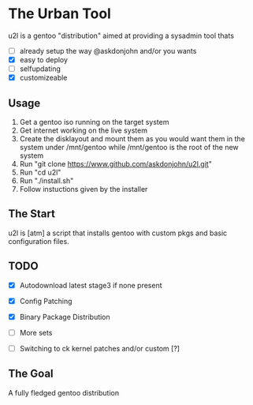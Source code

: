 # The Urban Tool

u2l is a gentoo "distribution" aimed at providing a sysadmin tool thats

- [ ] already setup the way @askdonjohn and/or you wants
- [x] easy to deploy
- [ ] selfupdating
- [x] customizeable

## Usage

1. Get a gentoo iso running on the target system
2. Get internet working on the live system
3. Create the disklayout and mount them as you would want them in the system under /mnt/gentoo while /mnt/gentoo is the root of the new system
4. Run "git clone https://www.github.com/askdonjohn/u2l.git"
5. Run "cd u2l"
6. Run "./install.sh"
7. Follow instuctions given by the installer

## The Start

u2l is [atm] a script that installs gentoo with custom pkgs and 
basic configuration files.

## TODO

- [x] Autodownload latest stage3 if none present
- [x] Config Patching
- [x] Binary Package Distribution
- [ ] More sets
- [ ] Switching to ck kernel patches and/or custom [?]


## The Goal

A fully fledged gentoo distribution

